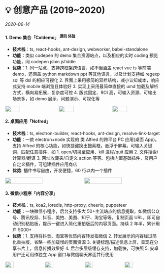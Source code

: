 # 💡 创意产品 (2019~2020)

_2020-06-14_

#### 1. Demo 集合「Coldemo」 <sup>[源码](https://github.com/coldemo/gallery.code)</sup> <sup>[体验](https://coldemo.js.org/)</sup>

- **技术栈**：ts, react-hooks, ant-design, webworker, babel-standalone
- **功能**：类似 codepen 的 demo 集合资源站点，以及相应的实时 coding 预览功能，同 codepen jsbin jsfiddle
- **优势**：1. 同一站点，支持跨框架跨语言，如不但涵盖 react vue ts 等前端 demo，还涵盖 python markdown ppt 等其他语言，以及计划支持如 regexp sql 等 dsl 的相应可视化 2. 界面上采用极简的双栏结构，减小认知成本，响应式支持 mobile 端浏览且体验好 3. 实现上采用最简单直接的 umd 加载及解析方式，横向易拓展，复杂度可控 4. 版式固定、ROI 高，可输入资源、可输出场景多，如 demo 展示、问题演示、可视化等

<div class="cols cols-3">
<img src="https://fritx.me/resume/WX20200517-233621@2x.png">
<img src="https://fritx.me/resume/WX20200517-234821@2x.png">
<img src="https://fritx.me/resume/WX20200517-234954@2x.png">
</div>

#### 2. 桌面应用「Nofred」

- **技术栈**：ts, electron-builder, react-hooks, ant-design, resolve-link-target
- **功能**：一款 electron+node 实现的 类 Alfred 的跨平台 PC 应用(桌面 App)。支持 Alfred 的核心功能，如快捷键换出搜索框，悬浮于屏幕。可输入关键词，匹配任意插件，如 1. open/切换至应用、kill 进程/quit 应用 2. 文件搜索/计算器/翻译 3. 网址收藏夹/自定义 action 等等。包括内置基础插件，及用户自定义插件，可组建插件应用商店
- **优势**: 插件书写自由，开发便捷，60 行以内一个插件

<div class="cols cols-2">
<img src="https://fritx.me/resume/WechatIMG11.jpeg">
<img src="https://fritx.me/resume/WechatIMG12.jpeg">
</div>

#### 3. 微信小程序「内容分享」

- **技术栈**：ts, koa2, ioredis, http-proxy, cheerio, puppeteer
- **功能**：一块微信小程序，后台支持多大 50+主流站点的信息提取，如微信公众号、腾讯视频、抖音、美拍、美图、知乎、淘宝等等。复制页面 URL，即可自动识别粘贴板，提示一键进入简化重拍版后的内容页面。持续 2 年半，累计用户 5000+
- **优势**：1. 支持将抖音、淘宝等优质内容转发指微信 2. 转发展示的内容经过简化重拍版，省略一些加载慢的页面资源 3. 关键标题/描述信息上屏，呈现在分享卡片上，信息传播效果好 4. 后台多层级缓存支持，加载快，可快照 5. 安卓用户还可用作独立 App 窗口与微信聊天界面并行使用

<div class="cols cols-4">
<img src="https://fritx.me/resume/WechatIMG14.jpeg">
<img src="https://fritx.me/resume/WechatIMG9.jpeg">
<img src="https://fritx.me/resume/WechatIMG5.jpeg">
<img src="https://fritx.me/resume/WechatIMG7.jpeg">
</div>

<style>
.cols { max-width: 620px; font-size: 0; display: flex; justify-content: space-between }
.cols-2 * { width: 49% }
.cols-3 * { width: 31% }
.cols-4 * { width: 23% }
</style>
